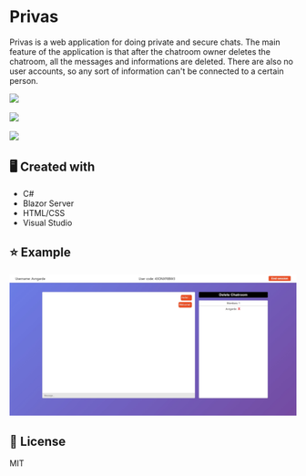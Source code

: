 # Privas
Privas is a web application for doing private and secure chats. The main feature of the application is that after the chatroom owner deletes the chatroom, all the messages and informations are deleted. There are also no user accounts, so any sort of information can't be connected to a certain person.

![](https://img.shields.io/github/languages/code-size/Avngarde/Privas?style=for-the-badge) 

![](https://img.shields.io/tokei/lines/github/Avngarde/Privas?style=for-the-badge)

![](https://img.shields.io/apm/l/vim-mode?style=for-the-badge)

## 🖥️ Created with
- C#
- Blazor Server
- HTML/CSS
- Visual Studio

## ⭐ Example

![](https://raw.githubusercontent.com/Avngarde/Privas/master/readme_img/chatroom_example.jpg)

## 📜 License

MIT

